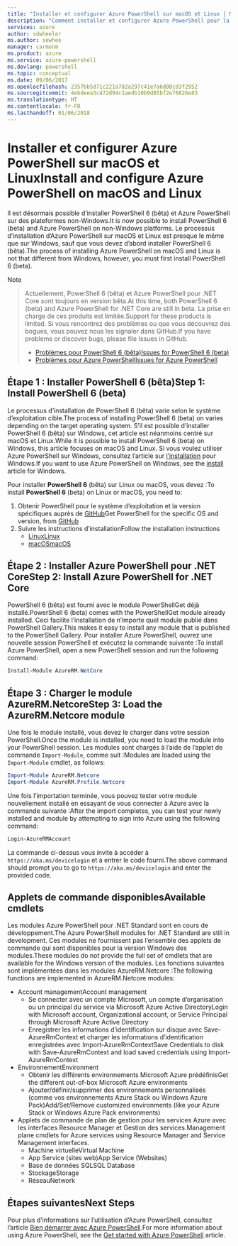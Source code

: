 ```yaml
---
title: "Installer et configurer Azure PowerShell sur macOS et Linux │ Microsoft Docs"
description: "Comment installer et configurer Azure PowerShell pour la première utilisation sur macOS et Linux."
services: azure
author: sdwheeler
ms.author: sewhee
manager: carmonm
ms.product: azure
ms.service: azure-powershell
ms.devlang: powershell
ms.topic: conceptual
ms.date: 09/06/2017
ms.openlocfilehash: 2357bb5d71c221a782a297c41e7a6d08cd3f2952
ms.sourcegitcommit: 4ebdeea3c472d94c1aedb10b9d85bf2e76826e83
ms.translationtype: HT
ms.contentlocale: fr-FR
ms.lasthandoff: 01/06/2018
---
```

# <a name="install-and-configure-azure-powershell-on-macos-and-linux"></a><span data-ttu-id="c9b3d-103">Installer et configurer Azure PowerShell sur macOS et Linux</span><span class="sxs-lookup"><span data-stu-id="c9b3d-103">Install and configure Azure PowerShell on macOS and Linux</span></span>

<span data-ttu-id="c9b3d-104">Il est désormais possible d’installer PowerShell 6 (bêta) et Azure PowerShell sur des plateformes non-Windows.</span><span class="sxs-lookup"><span data-stu-id="c9b3d-104">It is now possible to install PowerShell 6 (beta) and Azure PowerShell on non-Windows platforms.</span></span>
<span data-ttu-id="c9b3d-105">Le processus d’installation d’Azure PowerShell sur macOS et Linux est presque le même que sur Windows, sauf que vous devez d’abord installer PowerShell 6 (bêta).</span><span class="sxs-lookup"><span data-stu-id="c9b3d-105">The process of installing Azure PowerShell on macOS and Linux is not that different from Windows, however, you must first install PowerShell 6 (beta).</span></span>

> [!NOTE]

> <span data-ttu-id="c9b3d-106">Actuellement, PowerShell 6 (bêta) et Azure PowerShell pour .NET Core sont toujours en version bêta.</span><span class="sxs-lookup"><span data-stu-id="c9b3d-106">At this time, both PowerShell 6 (beta) and Azure PowerShell for .NET Core are still in beta.</span></span>
> <span data-ttu-id="c9b3d-107">La prise en charge de ces produits est limitée.</span><span class="sxs-lookup"><span data-stu-id="c9b3d-107">Support for these products is limited.</span></span> <span data-ttu-id="c9b3d-108">Si vous rencontrez des problèmes ou que vous découvrez des bogues, vous pouvez nous les signaler dans GitHub.</span><span class="sxs-lookup"><span data-stu-id="c9b3d-108">If you have problems or discover bugs, please file Issues in GitHub.</span></span>
>
> * [<span data-ttu-id="c9b3d-109">Problèmes pour PowerShell 6 (bêta)</span><span class="sxs-lookup"><span data-stu-id="c9b3d-109">Issues for PowerShell 6 (beta)</span></span>](https://github.com/PowerShell/PowerShell/issues)
> * [<span data-ttu-id="c9b3d-110">Problèmes pour Azure PowerShell</span><span class="sxs-lookup"><span data-stu-id="c9b3d-110">Issues for Azure PowerShell</span></span>](https://github.com/azure/azure-docs-powershell/issues)

## <a name="step-1-install-powershell-6-beta"></a><span data-ttu-id="c9b3d-111">Étape 1 : Installer PowerShell 6 (bêta)</span><span class="sxs-lookup"><span data-stu-id="c9b3d-111">Step 1: Install PowerShell 6 (beta)</span></span>

<span data-ttu-id="c9b3d-112">Le processus d’installation de PowerShell 6 (bêta) varie selon le système d’exploitation cible.</span><span class="sxs-lookup"><span data-stu-id="c9b3d-112">The process of installing PowerShell 6 (beta) on varies depending on the target operating system.</span></span>
<span data-ttu-id="c9b3d-113">S’il est possible d’installer PowerShell 6 (bêta) sur Windows, cet article est néanmoins centré sur macOS et Linux.</span><span class="sxs-lookup"><span data-stu-id="c9b3d-113">While it is possible to install PowerShell 6 (beta) on Windows, this article focuses on macOS and Linux.</span></span> <span data-ttu-id="c9b3d-114">Si vous voulez utiliser Azure PowerShell sur Windows, consultez l’article sur [l’installation](./install-azurerm-ps.md) pour Windows.</span><span class="sxs-lookup"><span data-stu-id="c9b3d-114">If you want to use Azure PowerShell on Windows, see the [install](./install-azurerm-ps.md) article for Windows.</span></span>

<span data-ttu-id="c9b3d-115">Pour installer **PowerShell 6** (bêta) sur Linux ou macOS, vous devez :</span><span class="sxs-lookup"><span data-stu-id="c9b3d-115">To install **PowerShell 6** (beta) on Linux or macOS, you need to:</span></span>

1. <span data-ttu-id="c9b3d-116">Obtenir PowerShell pour le système d’exploitation et la version spécifiques auprès de [GitHub](https://github.com/powershell/powershell#get-powershell)</span><span class="sxs-lookup"><span data-stu-id="c9b3d-116">Get PowerShell for the specific OS and version, from [GitHub](https://github.com/powershell/powershell#get-powershell)</span></span>
2. <span data-ttu-id="c9b3d-117">Suivre les instructions d’installation</span><span class="sxs-lookup"><span data-stu-id="c9b3d-117">Follow the installation instructions</span></span>
   - [<span data-ttu-id="c9b3d-118">Linux</span><span class="sxs-lookup"><span data-stu-id="c9b3d-118">Linux</span></span>](https://github.com/PowerShell/PowerShell/blob/master/docs/installation/linux.md)
   - [<span data-ttu-id="c9b3d-119">macOS</span><span class="sxs-lookup"><span data-stu-id="c9b3d-119">macOS</span></span>](https://github.com/PowerShell/PowerShell/blob/master/docs/installation/linux.md#macos-1012)

## <a name="step-2-install-azure-powershell-for-net-core"></a><span data-ttu-id="c9b3d-120">Étape 2 : Installer Azure PowerShell pour .NET Core</span><span class="sxs-lookup"><span data-stu-id="c9b3d-120">Step 2: Install Azure PowerShell for .NET Core</span></span>

<span data-ttu-id="c9b3d-121">PowerShell 6 (bêta) est fourni avec le module PowerShellGet déjà installé.</span><span class="sxs-lookup"><span data-stu-id="c9b3d-121">PowerShell 6 (beta) comes with the PowerShellGet module already installed.</span></span> <span data-ttu-id="c9b3d-122">Ceci facilite l’installation de n’importe quel module publié dans PowerShell Gallery.</span><span class="sxs-lookup"><span data-stu-id="c9b3d-122">This makes it easy to install any module that is published to the PowerShell Gallery.</span></span> <span data-ttu-id="c9b3d-123">Pour installer Azure PowerShell, ouvrez une nouvelle session PowerShell et exécutez la commande suivante :</span><span class="sxs-lookup"><span data-stu-id="c9b3d-123">To install Azure PowerShell, open a new PowerShell session and run the following command:</span></span>

```powershell
Install-Module AzureRM.NetCore
```

## <a name="step-3-load-the-azurermnetcore-module"></a><span data-ttu-id="c9b3d-124">Étape 3 : Charger le module AzureRM.Netcore</span><span class="sxs-lookup"><span data-stu-id="c9b3d-124">Step 3: Load the AzureRM.Netcore module</span></span>

<span data-ttu-id="c9b3d-125">Une fois le module installé, vous devez le charger dans votre session PowerShell.</span><span class="sxs-lookup"><span data-stu-id="c9b3d-125">Once the module is installed, you need to load the module into your PowerShell session.</span></span> <span data-ttu-id="c9b3d-126">Les modules sont chargés à l’aide de l’applet de commande `Import-Module`, comme suit :</span><span class="sxs-lookup"><span data-stu-id="c9b3d-126">Modules are loaded using the `Import-Module` cmdlet, as follows:</span></span>

```powershell
Import-Module AzureRM.Netcore
Import-Module AzureRM.Profile.Netcore
```

<span data-ttu-id="c9b3d-127">Une fois l’importation terminée, vous pouvez tester votre module nouvellement installé en essayant de vous connecter à Azure avec la commande suivante :</span><span class="sxs-lookup"><span data-stu-id="c9b3d-127">After the import completes, you can test your newly installed and module by attempting to sign into Azure using the following command:</span></span>

```powershell
Login-AzureRMAccount
```

<span data-ttu-id="c9b3d-128">La commande ci-dessus vous invite à accéder à `https://aka.ms/devicelogin` et à entrer le code fourni.</span><span class="sxs-lookup"><span data-stu-id="c9b3d-128">The above command should prompt you to go to `https://aka.ms/devicelogin` and enter the provided code.</span></span>

## <a name="available-cmdlets"></a><span data-ttu-id="c9b3d-129">Applets de commande disponibles</span><span class="sxs-lookup"><span data-stu-id="c9b3d-129">Available cmdlets</span></span>

<span data-ttu-id="c9b3d-130">Les modules Azure PowerShell pour .NET Standard sont en cours de développement.</span><span class="sxs-lookup"><span data-stu-id="c9b3d-130">The Azure PowerShell modules for .NET Standard are still in development.</span></span> <span data-ttu-id="c9b3d-131">Ces modules ne fournissent pas l’ensemble des applets de commande qui sont disponibles pour la version Windows des modules.</span><span class="sxs-lookup"><span data-stu-id="c9b3d-131">These modules do not provide the full set of cmdlets that are available for the Windows version of the modules.</span></span> <span data-ttu-id="c9b3d-132">Les fonctions suivantes sont implémentées dans les modules AzureRM.Netcore :</span><span class="sxs-lookup"><span data-stu-id="c9b3d-132">The following functions are implemented in AzureRM.Netcore modules:</span></span>

* <span data-ttu-id="c9b3d-133">Account management</span><span class="sxs-lookup"><span data-stu-id="c9b3d-133">Account management</span></span>
  - <span data-ttu-id="c9b3d-134">Se connecter avec un compte Microsoft, un compte d’organisation ou un principal du service via Microsoft Azure Active Directory</span><span class="sxs-lookup"><span data-stu-id="c9b3d-134">Login with Microsoft account, Organizational account, or Service Principal through Microsoft Azure Active Directory</span></span>
  - <span data-ttu-id="c9b3d-135">Enregistrer les informations d’identification sur disque avec Save-AzureRmContext et charger les informations d’identification enregistrées avec Import-AzureRmContext</span><span class="sxs-lookup"><span data-stu-id="c9b3d-135">Save Credentials to disk with Save-AzureRmContext and load saved credentials using Import-AzureRmContext</span></span>
* <span data-ttu-id="c9b3d-136">Environnement</span><span class="sxs-lookup"><span data-stu-id="c9b3d-136">Environment</span></span>
  - <span data-ttu-id="c9b3d-137">Obtenir les différents environnements Microsoft Azure prédéfinis</span><span class="sxs-lookup"><span data-stu-id="c9b3d-137">Get the different out-of-box Microsoft Azure environments</span></span>
  - <span data-ttu-id="c9b3d-138">Ajouter/définir/supprimer des environnements personnalisés (comme vos environnements Azure Stack ou Windows Azure Pack)</span><span class="sxs-lookup"><span data-stu-id="c9b3d-138">Add/Set/Remove customized environments (like your Azure Stack or Windows Azure Pack environments)</span></span>
* <span data-ttu-id="c9b3d-139">Applets de commande de plan de gestion pour les services Azure avec les interfaces Resource Manager et Gestion des services.</span><span class="sxs-lookup"><span data-stu-id="c9b3d-139">Management plane cmdlets for Azure services using Resource Manager and Service Management interfaces.</span></span>
  - <span data-ttu-id="c9b3d-140">Machine virtuelle</span><span class="sxs-lookup"><span data-stu-id="c9b3d-140">Virtual Machine</span></span>
  - <span data-ttu-id="c9b3d-141">App Service (sites web)</span><span class="sxs-lookup"><span data-stu-id="c9b3d-141">App Service (Websites)</span></span>
  - <span data-ttu-id="c9b3d-142">Base de données SQL</span><span class="sxs-lookup"><span data-stu-id="c9b3d-142">SQL Database</span></span>
  - <span data-ttu-id="c9b3d-143">Stockage</span><span class="sxs-lookup"><span data-stu-id="c9b3d-143">Storage</span></span>
  - <span data-ttu-id="c9b3d-144">Réseau</span><span class="sxs-lookup"><span data-stu-id="c9b3d-144">Network</span></span>

## <a name="next-steps"></a><span data-ttu-id="c9b3d-145">Étapes suivantes</span><span class="sxs-lookup"><span data-stu-id="c9b3d-145">Next Steps</span></span>

<span data-ttu-id="c9b3d-146">Pour plus d’informations sur l’utilisation d’Azure PowerShell, consultez l’article [Bien démarrer avec Azure PowerShell](get-started-azureps.md).</span><span class="sxs-lookup"><span data-stu-id="c9b3d-146">For more information about using Azure PowerShell, see the [Get started with Azure PowerShell](get-started-azureps.md) article.</span></span>
